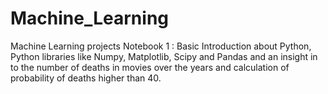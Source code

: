 # Machine_Learning
Machine Learning projects
Notebook 1 : Basic Introduction about Python, Python libraries like Numpy, Matplotlib, Scipy and Pandas and an insight in to the number of deaths in movies over the years and calculation of probability of deaths higher than 40.
